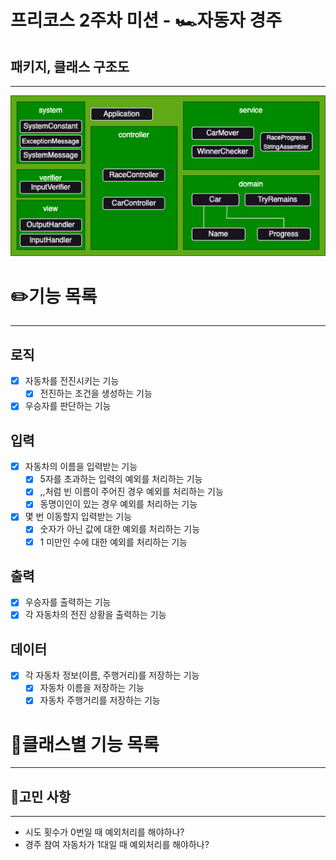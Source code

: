 # 프리코스 2주차 미션 - 🏎️자동자 경주

## 패키지, 클래스 구조도

---

![다이어그램.png](images%2F%EB%8B%A4%EC%9D%B4%EC%96%B4%EA%B7%B8%EB%9E%A8.png)

# ✏️기능 목록

---

## 로직

- [x] 자동차를 전진시키는 기능
    - [x] 전진하는 조건을 생성하는 기능

- [x] 우승자를 판단하는 기능

## 입력

- [x] 자동차의 이름을 입력받는 기능
    - [x] 5자를 초과하는 입력의 예외를 처리하는 기능
    - [x] ,,처럼 빈 이름이 주어진 경우 예외를 처리하는 기능
    - [x] 동명이인이 있는 경우 예외를 처리하는 기능
- [x] 몇 번 이동할지 입력받는 기능
    - [x] 숫자가 아닌 값에 대한 예외를 처리하는 기능
    - [x] 1 미만인 수에 대한 예외를 처리하는 기능

## 출력

- [x] 우승자를 출력하는 기능
- [x] 각 자동차의 전진 상황을 출력하는 기능

## 데이터

- [x] 각 자동차 정보(이름, 주행거리)를 저장하는 기능
    - [x] 자동차 이름을 저장하는 기능
    - [x] 자동차 주행거리를 저장하는 기능

# 🤗클래스별 기능 목록

---

## 🤔고민 사항

---

- 시도 횟수가 0번일 때 예외처리를 해야하나?
- 경주 참여 자동차가 1대일 때 예외처리를 해야하나?